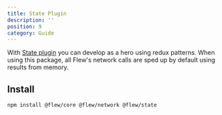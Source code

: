 ```yaml
---
title: State Plugin
description: ''
position: 9
category: Guide
---
```


With [State plugin](https://github.com/flewjs/flewjs/tree/master/packages/state/src) you can develop as a hero using redux patterns. When using this package, all Flew's network calls are sped up by default using results from memory.

## Install

```bash
npm install @flew/core @flew/network @flew/state
```
